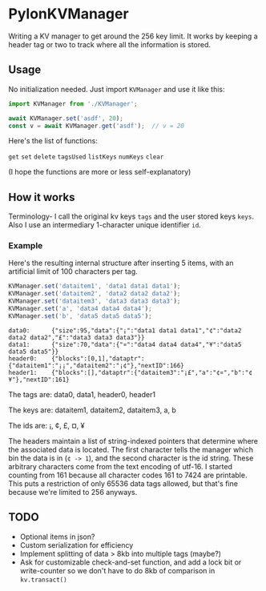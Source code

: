 # PylonKVManager
Writing a KV manager to get around the 256 key limit. It works by keeping a header tag or two to track where all the information is stored.

## Usage
No initialization needed. Just import `KVManager` and use it like this:

```typescript
import KVManager from './KVManager';

await KVManager.set('asdf', 20);
const v = await KVManager.get('asdf');  // v = 20
```

Here's the list of functions:

`get` `set` `delete`
`tagsUsed` `listKeys` `numKeys` `clear`

(I hope the functions are more or less self-explanatory)

## How it works
Terminology- I call the original kv keys `tags` and the user stored keys `keys`. Also I use an intermediary 1-character unique identifier `id`. 

### Example
Here's the resulting internal structure after inserting 5 items, with an artificial limit of 100 characters per tag.
```typescript
KVManager.set('dataitem1', 'data1 data1 data1');
KVManager.set('dataitem2', 'data2 data2 data2');
KVManager.set('dataitem3', 'data3 data3 data3');
KVManager.set('a', 'data4 data4 data4');
KVManager.set('b', 'data5 data5 data5');
```

```
data0:      {"size":95,"data":{"¡":"data1 data1 data1","¢":"data2 data2 data2","£":"data3 data3 data3"}}
data1:      {"size":70,"data":{"¤":"data4 data4 data4","¥":"data5 data5 data5"}}
header0:    {"blocks":[0,1],"dataptr":{"dataitem1":"¡¡","dataitem2":"¡¢"},"nextID":166}
header1:    {"blocks":[],"dataptr":{"dataitem3":"¡£","a":"¢¤","b":"¢¥"},"nextID":161}
```
The tags are: data0, data1, header0, header1

The keys are: dataitem1, dataitem2, dataitem3, a, b

The ids are:  ¡, ¢, £, ¤, ¥

The headers maintain a list of string-indexed pointers that determine where the associated data is located. The first character tells the manager which bin the data is in (`¢ -> 1`), and the second character is the id string.
These arbitrary characters come from the text encoding of utf-16. I started counting from 161 because all character codes 161 to 7424 are printable. This puts a restriction of only 65536 data tags allowed, but that's fine because we're limited to 256 anyways.


## TODO
- Optional items in json?
- Custom serialization for efficiency
- Implement splitting of data > 8kb into multiple tags (maybe?)
- Ask for customizable check-and-set function, and add a lock bit or write-counter so we don't have to do 8kb of comparison in `kv.transact()`
